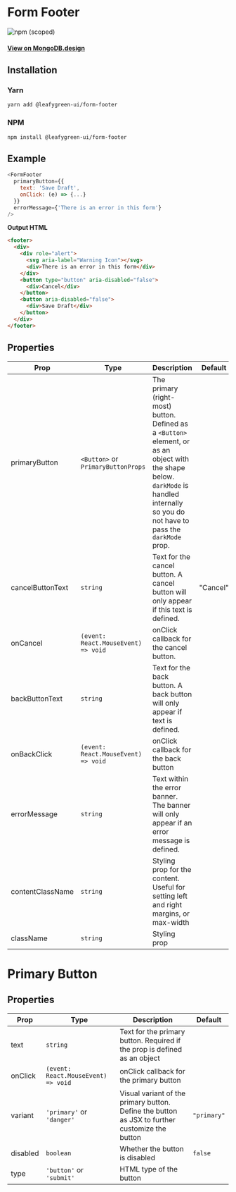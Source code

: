 # Form Footer

![npm (scoped)](https://img.shields.io/npm/v/@leafygreen-ui/form-footer.svg)

#### [View on MongoDB.design](https://www.mongodb.design/component/form-footer/example/)

## Installation

### Yarn

```shell
yarn add @leafygreen-ui/form-footer
```

### NPM

```shell
npm install @leafygreen-ui/form-footer
```

## Example

```js
<FormFooter
  primaryButton={{
    text: 'Save Draft',
    onClick: (e) => {...}
  }}
  errorMessage={'There is an error in this form'}
/>
```

**Output HTML**

```html
<footer>
  <div>
    <div role="alert">
      <svg aria-label="Warning Icon"></svg>
      <div>There is an error in this form</div>
    </div>
    <button type="button" aria-disabled="false">
      <div>Cancel</div>
    </button>
    <button aria-disabled="false">
      <div>Save Draft</div>
    </button>
  </div>
</footer>
```

## Properties

| Prop             | Type                                | Description                                                                                                                                                                              | Default  |
| ---------------- | ----------------------------------- | ---------------------------------------------------------------------------------------------------------------------------------------------------------------------------------------- | -------- |
| primaryButton    | `<Button>` or `PrimaryButtonProps`  | The primary (right-most) button. Defined as a `<Button>` element, or as an object with the shape below. `darkMode` is handled internally so you do not have to pass the `darkMode` prop. |          |
| cancelButtonText | `string`                            | Text for the cancel button. A cancel button will only appear if this text is defined.                                                                                                    | "Cancel" |
| onCancel         | `(event: React.MouseEvent) => void` | onClick callback for the cancel button.                                                                                                                                                  |          |
| backButtonText   | `string`                            | Text for the back button. A back button will only appear if text is defined.                                                                                                             |          |
| onBackClick      | `(event: React.MouseEvent) => void` | onClick callback for the back button                                                                                                                                                     |          |
| errorMessage     | `string`                            | Text within the error banner. The banner will only appear if an error message is defined.                                                                                                |          |
| contentClassName | `string`                            | Styling prop for the content. Useful for setting left and right margins, or max-width                                                                                                    |          |
| className        | `string`                            | Styling prop                                                                                                                                                                             |          |

# Primary Button

## Properties

| Prop     | Type                                | Description                                                                                    | Default     |
| -------- | ----------------------------------- | ---------------------------------------------------------------------------------------------- | ----------- |
| text     | `string`                            | Text for the primary button. Required if the prop is defined as an object                      |             |
| onClick  | `(event: React.MouseEvent) => void` | onClick callback for the primary button                                                        |             |
| variant  | `'primary'` or `'danger'`           | Visual variant of the primary button. Define the button as JSX to further customize the button | `"primary"` |
| disabled | `boolean`                           | Whether the button is disabled                                                                 | `false`     |
| type     | `'button'` or `'submit'`            | HTML type of the button                                                                        |             |
